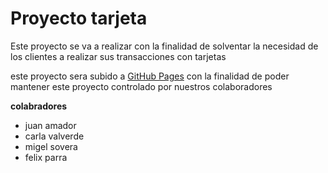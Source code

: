 # Proyecto tarjeta

Este proyecto se va a realizar con la finalidad de solventar la necesidad de los clientes a realizar sus transacciones con tarjetas

este proyecto sera subido a [GitHub Pages](https://pages.github.com/) con la finalidad de poder mantener este proyecto controlado por nuestros colaboradores

**colabradores** 

- juan amador
- carla valverde
- migel sovera
- felix parra
